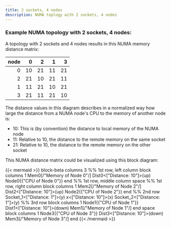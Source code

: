 ```yaml
---
title: 2 sockets, 4 nodes
description: NUMA toplogy with 2 sockets, 4 nodes
---
```


### Example NUMA topology with 2 sockets, 4 nodes:

A topology with 2 sockets and 4 nodes results
in this NUMA memory distance matrix:

|node| 0| 2| 1| 3|
|---:|-:|-:|-:|-:|
|  0 |10|21|11|21|
|  2 |21|10|21|11|
|  1 |11|21|10|21|
|  3 |21|11|21|10|


The distance values in this diagram describes in a normalized way how large
the distance from a NUMA node's CPU to the memory of another node is:

- 10: This is (by convention) the distance to local memory of the NUMA node
- 11: Relative to 10, the distance to the remote memory on the same socket
- 21: Relative to 10, the distance to the remote memory on the other socket

This NUMA distance matrix could be visualized using this block diagram:

{{< mermaid >}}
block-beta
columns 3
    %% 1st row, left column
    block columns 1
        Mem0[/"Memory of Node 0"/]
        Dist0<["Distance: 10"]>(up)
        Node0{{"CPU of Node 0"}}
    end
        %% 1st row, middle column
        space
            %% 1st row, right column
            block columns 1
                Mem2[/"Memory of Node 2"/]
                Dist2<["Distance: 10"]>(up)
                Node2{{"CPU of Node 2"}}
            end
    %% 2nd row
    Socket_1<["Distance: 1"]>(y)
        x<["Distance: 10"]>(x)
            Socket_2<["Distance: 1"]>(y)
    %% 3rd row
    block columns 1
        Node1{{"CPU of Node 1"}}
        Dist1<["Distance: 10"]>(down)
        Mem1[/"Memory of Node 1"/]
    end
        space
            block columns 1
                Node3{{"CPU of Node 3"}}
                Dist3<["Distance: 10"]>(down)
                Mem3[/"Memory of Node 3"/]
            end
{{< /mermaid >}}

